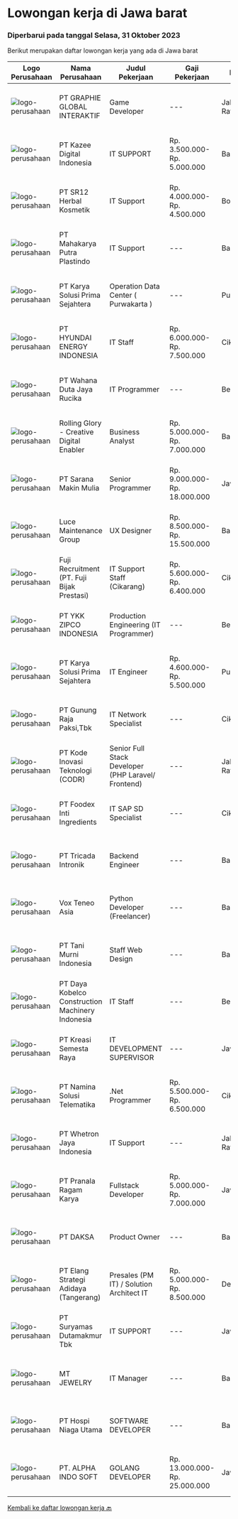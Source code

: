 
  # Lowongan kerja di Jawa barat

  ### Diperbarui pada tanggal Selasa, 31 Oktober 2023

  Berikut merupakan daftar lowongan kerja yang ada di Jawa barat

  |Logo Perusahaan | Nama Perusahaan | Judul Pekerjaan | Gaji Pekerjaan | Lokasi | Deskripsi | Tanggal diunggah | Pranala |
  | -------------- | --------------- | --------------- | --------- | --------- | -------------- | ------- | ----------- |
  |![logo-perusahaan](https://image-service-cdn.seek.com.au/f9a751ea24d68e4658d0eb7882e2db58a9b95cb0/ee4dce1061f3f616224767ad58cb2fc751b8d2dc)|PT GRAPHIE GLOBAL INTERAKTIF|Game Developer|---|Jakarta Raya|Deskripsi Pekerjaan : Usia maksimal 40 tahun Pendidikan terakhir minimal D3 Menyenangi dunia aplikasi komputer dan pembuatan game Mempunyai kemampuan...|Senin, 30 Oktober 2023|https://www.jobstreet.co.id/id/job/game-developer-4513833?token=0~90fef563-c1b0-4f9d-a0ae-f6b0e81603ee&sectionRank=1&jobId=jobstreet-id-job-4513833|
|![logo-perusahaan](https://image-service-cdn.seek.com.au/2f73f015009719a2a165513ea13522700ae23008/ee4dce1061f3f616224767ad58cb2fc751b8d2dc)|PT Kazee Digital Indonesia|IT SUPPORT|Rp. 3.500.000-Rp. 5.000.000|Bandung|Responsibilites: Berkomunikasi secara langsung dengan pelanggan via telepon, WhatsApp, media elektronik lainnya seperti email, atau secara langsung...|Senin, 30 Oktober 2023|https://www.jobstreet.co.id/id/job/it-support-4513348?token=0~90fef563-c1b0-4f9d-a0ae-f6b0e81603ee&sectionRank=2&jobId=jobstreet-id-job-4513348|
|![logo-perusahaan](https://image-service-cdn.seek.com.au/3f2f629f227e0cbdfaf674bbaf6f8e86464a66ba/ee4dce1061f3f616224767ad58cb2fc751b8d2dc)|PT SR12 Herbal Kosmetik|IT Support|Rp. 4.000.000-Rp. 4.500.000|Bogor|Kualifikasi: Pendidikan Min. SMK Berpengalaman menangani PC Troubleshooting baik hardware maupun software Mampu instalasi Aplikasi dan OS Windows...|Senin, 30 Oktober 2023|https://www.jobstreet.co.id/id/job/it-support-4513685?token=0~90fef563-c1b0-4f9d-a0ae-f6b0e81603ee&sectionRank=3&jobId=jobstreet-id-job-4513685|
|![logo-perusahaan](https://image-service-cdn.seek.com.au/90b0d8afd74dbb5c1fe2768d502f3562a1a13a5c/ee4dce1061f3f616224767ad58cb2fc751b8d2dc)|PT Mahakarya Putra Plastindo|IT Support|---|Bandung|Tugas dan Tanggung Jawab : Menguasai troubleshooting hardware dan software Menguasai Windows, Linux, LAN, WAN, Setting Router Mampu merakit,...|Selasa, 31 Oktober 2023|https://www.jobstreet.co.id/id/job/it-support-4513934?token=0~90fef563-c1b0-4f9d-a0ae-f6b0e81603ee&sectionRank=4&jobId=jobstreet-id-job-4513934|
|![logo-perusahaan](https://image-service-cdn.seek.com.au/bb0f2c313297f2db3d497466b95d7da85644edc0/ee4dce1061f3f616224767ad58cb2fc751b8d2dc)|PT Karya Solusi Prima Sejahtera|Operation Data Center ( Purwakarta )|---|Purwakarta|Deskripsi Pekerjaan Usia Maksimal 30 Tahun Pendidikan D3 (Teknik Informatika/Teknik Elektro/Teknik Mesin) Melakukan kegiatan Daily Checklist  Memantau...|Senin, 30 Oktober 2023|https://www.jobstreet.co.id/id/job/operation-data-center-purwakarta-4513180?token=0~90fef563-c1b0-4f9d-a0ae-f6b0e81603ee&sectionRank=5&jobId=jobstreet-id-job-4513180|
|![logo-perusahaan](https://image-service-cdn.seek.com.au/339e8f8f74c89ea935474c5416fe03241918f4c2/ee4dce1061f3f616224767ad58cb2fc751b8d2dc)|PT HYUNDAI ENERGY INDONESIA|IT Staff|Rp. 6.000.000-Rp. 7.500.000|Cikarang|General Roles: Installation, maintenance, monitor and provide daily support (both for hardware and software). Good Logical in Troubleshooting of...|Rabu, 25 Oktober 2023|https://www.jobstreet.co.id/id/job/it-staff-4509680?token=0~90fef563-c1b0-4f9d-a0ae-f6b0e81603ee&sectionRank=6&jobId=jobstreet-id-job-4509680|
|![logo-perusahaan](https://image-service-cdn.seek.com.au/6817c8a3c444c1e13a676752a3dfc726d47c4332/ee4dce1061f3f616224767ad58cb2fc751b8d2dc)|PT Wahana Duta Jaya Rucika|IT Programmer|---|Bekasi|Melakukan pembuatan, pengembangan dan dokumentasi sistem/aplikasi agar sistem yang dibuat sesuai dengan kebutuhan user dan dapat dirilis sesuai dengan...|Senin, 30 Oktober 2023|https://www.jobstreet.co.id/id/job/it-programmer-4512667?token=0~90fef563-c1b0-4f9d-a0ae-f6b0e81603ee&sectionRank=7&jobId=jobstreet-id-job-4512667|
|![logo-perusahaan](https://image-service-cdn.seek.com.au/5959c6c0a975dd0c1093495df1aefba5c8f60f57/ee4dce1061f3f616224767ad58cb2fc751b8d2dc)|Rolling Glory - Creative Digital Enabler|Business Analyst|Rp. 5.000.000-Rp. 7.000.000|Bandung|Requirements : Experience in define business problems and gathering of technical and non-technical information for digital product, Experience in...|Senin, 30 Oktober 2023|https://www.jobstreet.co.id/id/job/business-analyst-4513795?token=0~90fef563-c1b0-4f9d-a0ae-f6b0e81603ee&sectionRank=8&jobId=jobstreet-id-job-4513795|
|![logo-perusahaan](https://i.ibb.co/sqvTCh9/112815900-stock-vector-no-image-available-icon-flat-vector.webp)|PT Sarana Makin Mulia|Senior Programmer|Rp. 9.000.000-Rp. 18.000.000|Jawa Barat|Kandidat harus memiliki setidaknya Gelar Sarjana di Teknik Informatika atau setara. Pengalaman minimal 1 tahun sebagai Senior Programmer Mampu,...|Jumat, 27 Oktober 2023|https://www.jobstreet.co.id/id/job/senior-programmer-4511806?token=0~90fef563-c1b0-4f9d-a0ae-f6b0e81603ee&sectionRank=9&jobId=jobstreet-id-job-4511806|
|![logo-perusahaan](https://image-service-cdn.seek.com.au/bc8189667b614c1dc89e3a55ed0c2e3f58b56040/ee4dce1061f3f616224767ad58cb2fc751b8d2dc)|Luce Maintenance Group|UX Designer|Rp. 8.500.000-Rp. 15.500.000|Bandung|UX Designer Luce SG Bandung, Indonesia Salary 6,500,000 – 15,500,000 Gross per month Job Highlights  Competitive pay  Constant opportunity for...|Senin, 30 Oktober 2023|https://www.jobstreet.co.id/id/job/ux-designer-11099198/origin/sg?token=0~90fef563-c1b0-4f9d-a0ae-f6b0e81603ee&sectionRank=10&jobId=jobstreet-sg-job-11099198|
|![logo-perusahaan](https://image-service-cdn.seek.com.au/485760318233d85f6910d639ea9aaf7ffec69cc4/ee4dce1061f3f616224767ad58cb2fc751b8d2dc)|Fuji Recruitment (PT. Fuji Bijak Prestasi)|IT Support Staff (Cikarang)|Rp. 5.600.000-Rp. 6.400.000|Cikarang|Manage company's hardware and software Trouble shooting hardware &amp; software Managing company's printer, phone, CCTV Support GA tasks Monitor MTC...|Rabu, 25 Oktober 2023|https://www.jobstreet.co.id/id/job/it-support-staff-cikarang-4509300?token=0~90fef563-c1b0-4f9d-a0ae-f6b0e81603ee&sectionRank=11&jobId=jobstreet-id-job-4509300|
|![logo-perusahaan](https://image-service-cdn.seek.com.au/59819a9df21a6e7fb067c9bab26d5243f9ac3dd1/ee4dce1061f3f616224767ad58cb2fc751b8d2dc)|PT YKK ZIPCO INDONESIA|Production Engineering (IT Programmer)|---|Bekasi|PT YKK ZIPCO INDONESIA, has been operating since 1989 in Indonesia. Today, we are entering a period of transition and stepping up to a new level of...|Jumat, 27 Oktober 2023|https://www.jobstreet.co.id/id/job/production-engineering-it-programmer-4512092?token=0~90fef563-c1b0-4f9d-a0ae-f6b0e81603ee&sectionRank=12&jobId=jobstreet-id-job-4512092|
|![logo-perusahaan](https://image-service-cdn.seek.com.au/bb0f2c313297f2db3d497466b95d7da85644edc0/ee4dce1061f3f616224767ad58cb2fc751b8d2dc)|PT Karya Solusi Prima Sejahtera|IT Engineer|Rp. 4.600.000-Rp. 5.500.000|Purwakarta|QUALIFICATION : Has some basic experience in IT Networking and System Engineer Has some experience in Security System (CCTV and ACS) ROLE...|Jumat, 27 Oktober 2023|https://www.jobstreet.co.id/id/job/it-engineer-4512149?token=0~90fef563-c1b0-4f9d-a0ae-f6b0e81603ee&sectionRank=13&jobId=jobstreet-id-job-4512149|
|![logo-perusahaan](https://image-service-cdn.seek.com.au/6456a25d9e49dd8c564d10154132cd76b3e9c490/ee4dce1061f3f616224767ad58cb2fc751b8d2dc)|PT Gunung Raja Paksi,Tbk|IT Network Specialist|---|Cikarang|Responsibilities:1. Design and implement network architecture solutions that meet the organization's requirements.2. Develop and maintain network...|Kamis, 26 Oktober 2023|https://www.jobstreet.co.id/id/job/it-network-specialist-4510777?token=0~90fef563-c1b0-4f9d-a0ae-f6b0e81603ee&sectionRank=14&jobId=jobstreet-id-job-4510777|
|![logo-perusahaan](https://image-service-cdn.seek.com.au/6d97a4ffe0f325e8e84b260a2064eead4009eff7/ee4dce1061f3f616224767ad58cb2fc751b8d2dc)|PT Kode Inovasi Teknologi (CODR)|Senior Full Stack Developer (PHP Laravel/ Frontend)|---|Jakarta Raya|Responsibilities:We are seeking an experienced Senior Full Stack Developer proficient in PHP Laravel and Frontend technologies.I. Job Requirements...|Senin, 30 Oktober 2023|https://www.jobstreet.co.id/id/job/senior-full-stack-developer-php-laravel-frontend-4513110?token=0~90fef563-c1b0-4f9d-a0ae-f6b0e81603ee&sectionRank=15&jobId=jobstreet-id-job-4513110|
|![logo-perusahaan](https://image-service-cdn.seek.com.au/9a6477fb91ef827eaafc3abb1be8aa59a6a1cf57/ee4dce1061f3f616224767ad58cb2fc751b8d2dc)|PT Foodex Inti Ingredients|IT SAP SD Specialist|---|Cikarang|Job Description: To Lead SAP SD support &amp; change request independently. To Lead the roll out SAP SD project implementation testing and support SD...|Rabu, 25 Oktober 2023|https://www.jobstreet.co.id/id/job/it-sap-sd-specialist-4509345?token=0~90fef563-c1b0-4f9d-a0ae-f6b0e81603ee&sectionRank=16&jobId=jobstreet-id-job-4509345|
|![logo-perusahaan](https://image-service-cdn.seek.com.au/f59ae2c18bc86d08afe0fb5316a394830659e2c6/ee4dce1061f3f616224767ad58cb2fc751b8d2dc)|PT Tricada Intronik|Backend Engineer|---|Bandung|What will you do: Work closely with the senior backend engineer to solve business problems and needs, create a product roadmap, and contribute...|Jumat, 27 Oktober 2023|https://www.jobstreet.co.id/id/job/backend-engineer-4511795?token=0~90fef563-c1b0-4f9d-a0ae-f6b0e81603ee&sectionRank=17&jobId=jobstreet-id-job-4511795|
|![logo-perusahaan](https://image-service-cdn.seek.com.au/28938499914ca0c943f62d313eb32f122c9501a6/ee4dce1061f3f616224767ad58cb2fc751b8d2dc)|Vox Teneo Asia|Python Developer (Freelancer)|---|Bandung|Responsibilities Coding applications features according to the business requirements Delivering code in line with Vox Teneo Quality Standards Actively...|Senin, 30 Oktober 2023|https://www.jobstreet.co.id/id/job/python-developer-freelancer-4513246?token=0~90fef563-c1b0-4f9d-a0ae-f6b0e81603ee&sectionRank=18&jobId=jobstreet-id-job-4513246|
|![logo-perusahaan](https://image-service-cdn.seek.com.au/d16ab7622ad203373aabe04269af3dd7260117ec/ee4dce1061f3f616224767ad58cb2fc751b8d2dc)|PT Tani Murni Indonesia|Staff Web Design|---|Bandung|Persyaratan:Usia maksimal 30 tahunMinimal D3 semua jurusanPengalaman min 1 tahun dalam web designKriteria :1.Pemahaman tentang WooCommerce dan yang...|Jumat, 27 Oktober 2023|https://www.jobstreet.co.id/id/job/staff-web-design-4511436?token=0~90fef563-c1b0-4f9d-a0ae-f6b0e81603ee&sectionRank=19&jobId=jobstreet-id-job-4511436|
|![logo-perusahaan](https://image-service-cdn.seek.com.au/108928814f07b117a8ca5232499f6f6881e777b0/ee4dce1061f3f616224767ad58cb2fc751b8d2dc)|PT Daya Kobelco Construction Machinery Indonesia|IT Staff|---|Bekasi|QUALIFICATION: Age max. 35 years old Graduated min a bachelor’s in informatic technology/computer science. Fluent in spoken and written English (B2)....|Senin, 23 Oktober 2023|https://www.jobstreet.co.id/id/job/it-staff-4507013?token=0~90fef563-c1b0-4f9d-a0ae-f6b0e81603ee&sectionRank=20&jobId=jobstreet-id-job-4507013|
|![logo-perusahaan](https://image-service-cdn.seek.com.au/7440e95fe1a45f08d1f6f9290a7903d09771948c/ee4dce1061f3f616224767ad58cb2fc751b8d2dc)|PT Kreasi Semesta Raya|IT DEVELOPMENT SUPERVISOR|---|Jawa Barat|Kualifikasi : Pengalaman Asp.net C# (MVC, Core, &amp; Web Form) Pengalaman dengan API Pengalaman Database Sql Server, Mysql Pengalaman dengan Flutter...|Kamis, 26 Oktober 2023|https://www.jobstreet.co.id/id/job/it-development-supervisor-4510495?token=0~90fef563-c1b0-4f9d-a0ae-f6b0e81603ee&sectionRank=21&jobId=jobstreet-id-job-4510495|
|![logo-perusahaan](https://image-service-cdn.seek.com.au/f78b1416bd4a724aaab9998b77887e0aac0c7bf9/ee4dce1061f3f616224767ad58cb2fc751b8d2dc)|PT Namina Solusi Telematika|.Net Programmer|Rp. 5.500.000-Rp. 6.500.000|Cikarang|Candidate must possess at least Diploma, Bachelor's Degree in Computer Science/Information Technology, Mathematics or equivalent. Required...|Jumat, 27 Oktober 2023|https://www.jobstreet.co.id/id/job/.net-programmer-4511515?token=0~90fef563-c1b0-4f9d-a0ae-f6b0e81603ee&sectionRank=22&jobId=jobstreet-id-job-4511515|
|![logo-perusahaan](https://image-service-cdn.seek.com.au/345b1d38722bec6246c9d875bf5220dbffefedc8/ee4dce1061f3f616224767ad58cb2fc751b8d2dc)|PT Whetron Jaya Indonesia|IT Support|---|Jakarta Raya|Responsibilities : Installing and configuring computer hardware, software, systems, networks, printers, scanners, other equipment Monitoring and...|Selasa, 24 Oktober 2023|https://www.jobstreet.co.id/id/job/it-support-4508428?token=0~90fef563-c1b0-4f9d-a0ae-f6b0e81603ee&sectionRank=23&jobId=jobstreet-id-job-4508428|
|![logo-perusahaan](https://image-service-cdn.seek.com.au/8b751692970fe3027183d7723522b9a255a2863c/ee4dce1061f3f616224767ad58cb2fc751b8d2dc)|PT Pranala Ragam Karya|Fullstack Developer|Rp. 5.000.000-Rp. 7.000.000|Jawa Barat|Requirements:* Minimum 2 years in using PHP / Node.JS* Good in English* Creative Person, problem solving, good attitude, eager to learn* Able to...|Rabu, 25 Oktober 2023|https://www.jobstreet.co.id/id/job/fullstack-developer-4508823?token=0~90fef563-c1b0-4f9d-a0ae-f6b0e81603ee&sectionRank=24&jobId=jobstreet-id-job-4508823|
|![logo-perusahaan](https://image-service-cdn.seek.com.au/f91d7a8347108b0d177cd67e8a0b14e983aff0d0/ee4dce1061f3f616224767ad58cb2fc751b8d2dc)|PT DAKSA|Product Owner|---|Bandung|Responsibilities :1. Requirement Gathering And AnalysisCollaborates with stakeholders, clients, and end-users to gather and analyze...|Jumat, 27 Oktober 2023|https://www.jobstreet.co.id/id/job/product-owner-4511933?token=0~90fef563-c1b0-4f9d-a0ae-f6b0e81603ee&sectionRank=25&jobId=jobstreet-id-job-4511933|
|![logo-perusahaan](https://image-service-cdn.seek.com.au/b0fb60f80b29d5dddd473e2b0c3a9131dc396240/ee4dce1061f3f616224767ad58cb2fc751b8d2dc)|PT Elang Strategi Adidaya (Tangerang)|Presales (PM IT) / Solution Architect IT|Rp. 5.000.000-Rp. 8.500.000|Depok|Persyaratan - Diploma atau Sarjana dari jurusan Ilmu Komputer / Sistem Informasi - Berpengalaman di bidang Sales IT / Solutions Architect minimal 2...|Selasa, 24 Oktober 2023|https://www.jobstreet.co.id/id/job/presales-pm-it-solution-architect-it-4507576?token=0~90fef563-c1b0-4f9d-a0ae-f6b0e81603ee&sectionRank=26&jobId=jobstreet-id-job-4507576|
|![logo-perusahaan](https://image-service-cdn.seek.com.au/e7b6112f8572f9ffe911bc32dbbd9e9486b87963/ee4dce1061f3f616224767ad58cb2fc751b8d2dc)|PT Suryamas Dutamakmur Tbk|IT SUPPORT|---|Jawa Barat|KUALIFIKASI : Usia maks. 40 Tahun  Pendidikanminimal D3 Jurusan Teknik Informatika, Ilmu Komputer / Sistem informasi Pengalaman sebagai IT support...|Senin, 23 Oktober 2023|https://www.jobstreet.co.id/id/job/it-support-4506565?token=0~90fef563-c1b0-4f9d-a0ae-f6b0e81603ee&sectionRank=27&jobId=jobstreet-id-job-4506565|
|![logo-perusahaan](https://image-service-cdn.seek.com.au/c9cf882fcae076817c35a8893920508b4a30b265/ee4dce1061f3f616224767ad58cb2fc751b8d2dc)|MT JEWELRY|IT Manager|---|Bandung|Manages assigned IT projects to ensure adherence to budget, schedule, and scope of project. Develops, maintains, and revises proposals for assigned...|Senin, 23 Oktober 2023|https://www.jobstreet.co.id/id/job/it-manager-4507226?token=0~90fef563-c1b0-4f9d-a0ae-f6b0e81603ee&sectionRank=28&jobId=jobstreet-id-job-4507226|
|![logo-perusahaan](https://image-service-cdn.seek.com.au/c20a40111addd693b14bab523974c8085c63922f/ee4dce1061f3f616224767ad58cb2fc751b8d2dc)|PT Hospi Niaga Utama|SOFTWARE DEVELOPER|---|Bandung|Kualifikasi: Maksimal 30 tahun Pendidikan Minimal S1 Jurusan Teknik Informatika, Informasi Teknologi atau Sistem Informasi Berpengalam minimal 1 tahun...|Kamis, 26 Oktober 2023|https://www.jobstreet.co.id/id/job/software-developer-4510484?token=0~90fef563-c1b0-4f9d-a0ae-f6b0e81603ee&sectionRank=29&jobId=jobstreet-id-job-4510484|
|![logo-perusahaan](https://image-service-cdn.seek.com.au/46fa204c6bc9269d2a5cd25196418feea423ae88/ee4dce1061f3f616224767ad58cb2fc751b8d2dc)|PT. ALPHA INDO SOFT|GOLANG DEVELOPER|Rp. 13.000.000-Rp. 25.000.000|Jawa Barat|Golang Developer Requirements Write a good, clean, readable, testable and maintainable code. Contribute and participate in all phases of the...|Jumat, 27 Oktober 2023|https://www.jobstreet.co.id/id/job/golang-developer-4511484?token=0~90fef563-c1b0-4f9d-a0ae-f6b0e81603ee&sectionRank=30&jobId=jobstreet-id-job-4511484|


  [Kembali ke daftar lowongan kerja 🔙](../README.md#daftar-lowongan-kerja)
  